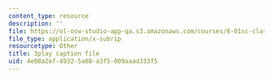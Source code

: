 ```yaml
---
content_type: resource
description: ''
file: https://ol-ocw-studio-app-qa.s3.amazonaws.com/courses/8-01sc-classical-mechanics-fall-2016/4e08a2ef49325a08a3f5009aaad333f5_gl9c9qJRqcM.vtt
file_type: application/x-subrip
resourcetype: Other
title: 3play caption file
uid: 4e08a2ef-4932-5a08-a3f5-009aaad333f5
---
```

